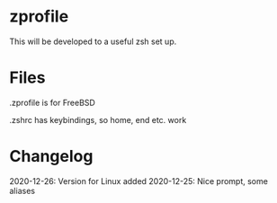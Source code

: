 # zprofile

This will be developed to a useful zsh set up.

# Files

.zprofile is for FreeBSD

.zshrc has keybindings, so home, end etc. work

# Changelog

2020-12-26: Version for Linux added
2020-12-25: Nice prompt, some aliases

